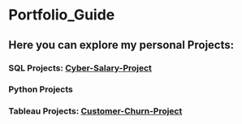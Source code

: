 # Portfolio_Guide

## Here you can explore my personal Projects:

### SQL Projects: [Cyber-Salary-Project](https://github.com/AlbErtogArgAr1/SQL_cyber_salary_project/blob/main/README.md)
### Python Projects
### Tableau Projects: [Customer-Churn-Project](https://github.com/AlbErtogArgAr1/Tableau_Project_Customer_churn)
 
